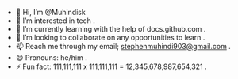 - 👋 Hi, I’m @Muhindisk
- 👀 I’m interested in tech .
- 🌱 I’m currently learning with the help of docs.github.com .
- 💞️ I’m looking to collaborate on any opportunities to learn .
- 📫 Reach me through my email; stephenmuhindi903@gmail.com .
- 😄 Pronouns: he/him .
- ⚡ Fun fact: 111,111,111 x 111,111,111 = 12,345,678,987,654,321 .

<!---
Muhindisk/Muhindisk is a ✨ special ✨ repository because its `README.md` (this file) appears on your GitHub profile.
You can click the Preview link to take a look at your changes.
--->
